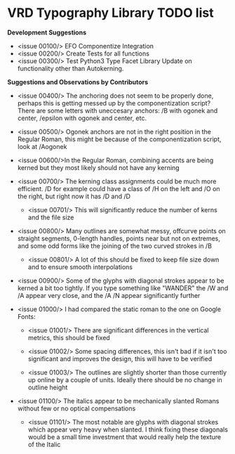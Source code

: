 VRD Typography Library TODO list
=============================

**Development Suggestions**

 * <issue 00100/> EFO Componentize Integration
 * <issue 00200/> Create Tests for all functions
 * <issue 00300/> Test Python3 Type Facet Library Update on functionality other than Autokerning.

**Suggestions and Observations by Contributors**

 * <issue 00400/> The anchoring does not seem to be properly done, perhaps this is getting messed up by the componentization script? There are some letters with uneccesary anchors: /B with ogonek and center, /epsilon with ogonek and center, etc.

 * <issue 00500/> Ogonek anchors are not in the right position in the Regular Roman, this might be because of the componentization script, look at /Aogonek

 * <issue 00600/>In the Regular Roman, combining accents are being kerned but they most likely should not have any kerning

 * <issue 00700/> The kerning class assignments could be much more efficient. /D for example could have a class of /H on the left and /O on the right, but right now it has /D and /D

	 * <issue 00701/> This will significantly reduce the number of kerns and the file size

 * <issue 00800/> Many outlines are somewhat messy, offcurve points on straight segments, 0-length handles, points near but not on extremes, and some odd forms like the joining of the two curved strokes in /B

     * <issue 00801/> A lot of this should be fixed to keep file size down and to ensure smooth interpolations

 * <issue 00900/> Some of the glyphs with diagonal strokes appear to be kerned a bit too tightly. If you type something like "WANDER" the /W and /A appear very close, and the /A /N appear significantly further

 * <issue 01000/> I had compared the static roman to the one on Google Fonts:

     * <issue 01001/> There are significant differences in the vertical metrics, this should be fixed

     * <issue 01002/> Some spacing differences, this isn't bad if it isn't too significant and improves the design, this will have to be verified

     * <issue 01003/> The outlines are slightly shorter than those currently up online by a couple of units. Ideally there should be no change in outline height

 * <issue 01100/> The italics appear to be mechanically slanted Romans without few or no optical compensations

     * <issue 01101/> The most notable are glyphs with diagonal strokes which appear very heavy when slanted. I think fixing these diagonals would be a small time investment that would really help the texture of the Italic
